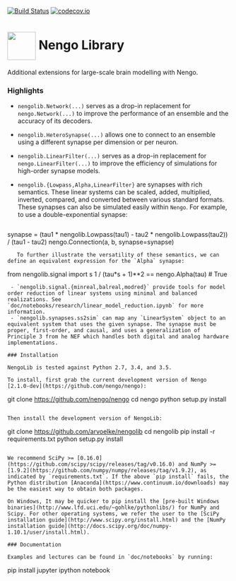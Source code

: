 [![Build Status](https://travis-ci.org/arvoelke/nengolib.svg?branch=master)](https://travis-ci.org/arvoelke/nengolib) [![codecov.io](https://codecov.io/github/arvoelke/nengolib/coverage.svg?branch=master)](https://codecov.io/github/arvoelke/nengolib?branch=master)

#  <img src="http://i.imgur.com/wSjRUi4.png" width="64" height="64" valign="middle" /> Nengo Library
Additional extensions for large-scale brain modelling with Nengo.

### Highlights
 - `nengolib.Network(...)` serves as a drop-in replacement for `nengo.Network(...)` to improve the performance of an ensemble and the accuracy of its decoders.
 - `nengolib.HeteroSynapse(...)` allows one to connect to an ensemble using a different synapse per dimension or per neuron.
 - `nengolib.LinearFilter(...)` serves as a drop-in replacement for `nengo.LinearFilter(...)` to improve the efficiency of simulations for high-order synapse models.
 - `nengolib.{Lowpass,Alpha,LinearFilter}` are synapses with rich semantics. These linear systems can be scaled, added, multiplied, inverted, compared, and converted between various standard formats. These synapses can also be simulated easily within `Nengo`. For example, to use a double-exponential synapse:

   ```
synapse = (tau1 * nengolib.Lowpass(tau1) - tau2 * nengolib.Lowpass(tau2)) / (tau1 - tau2)
nengo.Connection(a, b, synapse=synapse)
```
   To further illustrate the versatility of these semantics, we can define an equivalent expression for the `Alpha` synapse:
   ```
from nengolib.signal import s
1 / (tau*s + 1)**2 == nengo.Alpha(tau)  # True
```
 - `nengolib.signal.{minreal,balreal,modred}` provide tools for model order reduction of linear systems using minimal and balanced realizations. See `doc/notebooks/research/linear_model_reduction.ipynb` for more information.
 - `nengolib.synapses.ss2sim` can map any `LinearSystem` object to an equivalent system that uses the given synapse. The synapse must be proper, first-order, and causal, and uses a generalization of Principle 3 from he NEF which handles both digital and analog hardware implementations.

### Installation

NengoLib is tested against Python 2.7, 3.4, and 3.5.

To install, first grab the current development version of Nengo [2.1.0-dev](https://github.com/nengo/nengo):
```
git clone https://github.com/nengo/nengo
cd nengo
python setup.py install
```

Then install the development version of NengoLib:
```
git clone https://github.com/arvoelke/nengolib
cd nengolib
pip install -r requirements.txt
python setup.py install
```

We recommend SciPy >= [0.16.0](https://github.com/scipy/scipy/releases/tag/v0.16.0) and NumPy >= [1.9.2](https://github.com/numpy/numpy/releases/tag/v1.9.2), as indicated by `requirements.txt`. If the above `pip install` fails, the Python distribution [Anaconda](https://www.continuum.io/downloads) may be the easiest way to obtain both packages.

On Windows, It may be quicker to pip install the [pre-built Windows binaries](http://www.lfd.uci.edu/~gohlke/pythonlibs/) for NumPy and Scipy. For other operating systems, we refer the user to the [SciPy installation guide](http://www.scipy.org/install.html) and the [NumPy installation guide](http://docs.scipy.org/doc/numpy-1.10.1/user/install.html).

### Documentation

Examples and lectures can be found in `doc/notebooks` by running:
```
pip install jupyter
ipython notebook
```
